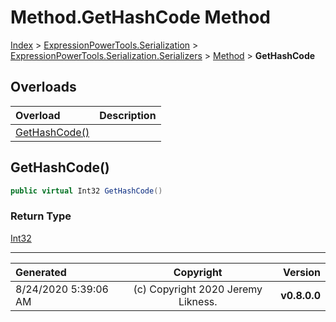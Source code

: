 ﻿# Method.GetHashCode Method

[Index](../index.md) > [ExpressionPowerTools.Serialization](ExpressionPowerTools.Serialization.a.md) > [ExpressionPowerTools.Serialization.Serializers](ExpressionPowerTools.Serialization.Serializers.n.md) > [Method](ExpressionPowerTools.Serialization.Serializers.Method.cs.md) > **GetHashCode**



## Overloads

| Overload | Description |
| :-- | :-- |
| [GetHashCode()](#gethashcode) |  |
## GetHashCode()



```csharp
public virtual Int32 GetHashCode()
```

### Return Type

 [Int32](https://docs.microsoft.com/dotnet/api/system.int32) 



---

| Generated | Copyright | Version |
| :-- | :-: | --: |
| 8/24/2020 5:39:06 AM | (c) Copyright 2020 Jeremy Likness. | **v0.8.0.0** |
